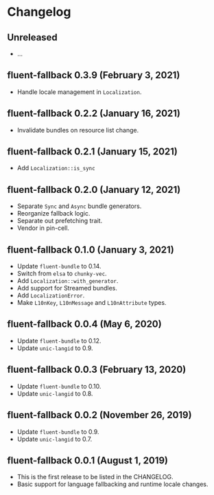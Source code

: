 # Changelog

## Unreleased

  - …

## fluent-fallback 0.3.9 (February 3, 2021)
  - Handle locale management in `Localization`.

## fluent-fallback 0.2.2 (January 16, 2021)
  - Invalidate bundles on resource list change.

## fluent-fallback 0.2.1 (January 15, 2021)
  - Add `Localization::is_sync`

## fluent-fallback 0.2.0 (January 12, 2021)
  - Separate `Sync` and `Async` bundle generators.
  - Reorganize fallback logic.
  - Separate out prefetching trait.
  - Vendor in pin-cell.

## fluent-fallback 0.1.0 (January 3, 2021)
  - Update `fluent-bundle` to 0.14.
  - Switch from `elsa` to `chunky-vec`.
  - Add `Localization::with_generator`.
  - Add support for Streamed bundles.
  - Add `LocalizationError`.
  - Make `L10nKey`, `L10nMessage` and `L10nAttribute` types.

## fluent-fallback 0.0.4 (May 6, 2020)
  - Update `fluent-bundle` to 0.12.
  - Update `unic-langid` to 0.9.

## fluent-fallback 0.0.3 (February 13, 2020)
  - Update `fluent-bundle` to 0.10.
  - Update `unic-langid` to 0.8.

## fluent-fallback 0.0.2 (November 26, 2019)
  - Update `fluent-bundle` to 0.9.
  - Update `unic-langid` to 0.7.

## fluent-fallback 0.0.1 (August 1, 2019)

  - This is the first release to be listed in the CHANGELOG.
  - Basic support for language fallbacking and runtime locale changes.
